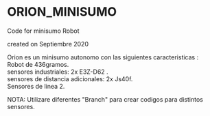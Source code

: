 # ORION_MINISUMO
Code for minisumo Robot 

created on Septiembre 2020 

Orion es un minisumo autonomo con las siguientes caracteristicas : <br/>
Robot de 436gramos.<br/>
sensores industriales: 2x E3Z-D62 .<br/>
sensores de distancia adicionales:  2x Js40f.<br/>
Sensores de linea 2.<br/>

NOTA: Utilizare diferentes "Branch" para crear codigos para distintos sensores.<br/>
